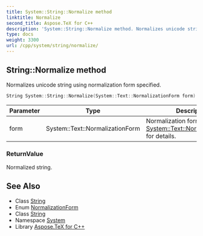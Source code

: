 ```yaml
---
title: System::String::Normalize method
linktitle: Normalize
second_title: Aspose.TeX for C++
description: 'System::String::Normalize method. Normalizes unicode string using normalization form specified in C++.'
type: docs
weight: 3300
url: /cpp/system/string/normalize/
---
```

## String::Normalize method


Normalizes unicode string using normalization form specified.

```cpp
String System::String::Normalize(System::Text::NormalizationForm form) const
```


| Parameter | Type | Description |
| --- | --- | --- |
| form | System::Text::NormalizationForm | Normalization form, see [System::Text::NormalizationForm](../../../system.text/normalizationform/) for details. |

### ReturnValue

Normalized string.

## See Also

* Class [String](../)
* Enum [NormalizationForm](../../../system.text/normalizationform/)
* Class [String](../)
* Namespace [System](../../)
* Library [Aspose.TeX for C++](../../../)
